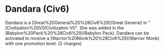# Dandara (Civ6)

Dandara is a [Great%20General%20%28Civ6%29](Great General) in "[Civilization%20VI](Civilization VI)". She was added in the [Babylon%20Pack%20%28Civ6%29](Babylon Pack). 
Dandara can be activated to receive a [Warrior%20Monk%20%28Civ6%29](Warrior Monk) with one promotion level. (2 charges)